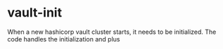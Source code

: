 # vault-init
When a new hashicorp vault cluster starts, it needs to be initialized. The code handles the initialization and plus

